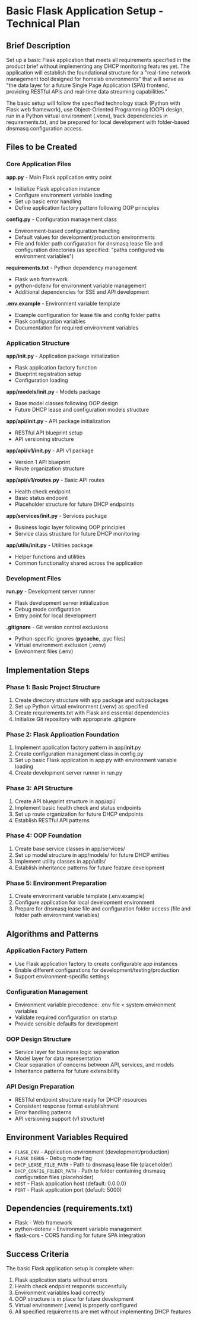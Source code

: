 # Basic Flask Application Setup - Technical Plan

## Brief Description

Set up a basic Flask application that meets all requirements specified in the product brief without implementing any DHCP monitoring features yet. The application will establish the foundational structure for a "real-time network management tool designed for homelab environments" that will serve as "the data layer for a future Single Page Application (SPA) frontend, providing RESTful APIs and real-time data streaming capabilities."

The basic setup will follow the specified technology stack (Python with Flask web framework), use Object-Oriented Programming (OOP) design, run in a Python virtual environment (.venv), track dependencies in requirements.txt, and be prepared for local development with folder-based dnsmasq configuration access.

## Files to be Created

### Core Application Files

**app.py** - Main Flask application entry point
- Initialize Flask application instance
- Configure environment variable loading
- Set up basic error handling
- Define application factory pattern following OOP principles

**config.py** - Configuration management class
- Environment-based configuration handling
- Default values for development/production environments
- File and folder path configuration for dnsmasq lease file and configuration directories (as specified: "paths configured via environment variables")

**requirements.txt** - Python dependency management
- Flask web framework
- python-dotenv for environment variable management
- Additional dependencies for SSE and API development

**.env.example** - Environment variable template
- Example configuration for lease file and config folder paths
- Flask configuration variables
- Documentation for required environment variables

### Application Structure

**app/__init__.py** - Application package initialization
- Flask application factory function
- Blueprint registration setup
- Configuration loading

**app/models/__init__.py** - Models package
- Base model classes following OOP design
- Future DHCP lease and configuration models structure

**app/api/__init__.py** - API package initialization
- RESTful API blueprint setup
- API versioning structure

**app/api/v1/__init__.py** - API v1 package
- Version 1 API blueprint
- Route organization structure

**app/api/v1/routes.py** - Basic API routes
- Health check endpoint
- Basic status endpoint
- Placeholder structure for future DHCP endpoints

**app/services/__init__.py** - Services package
- Business logic layer following OOP principles
- Service class structure for future DHCP monitoring

**app/utils/__init__.py** - Utilities package
- Helper functions and utilities
- Common functionality shared across the application

### Development Files

**run.py** - Development server runner
- Flask development server initialization
- Debug mode configuration
- Entry point for local development

**.gitignore** - Git version control exclusions
- Python-specific ignores (__pycache__, .pyc files)
- Virtual environment exclusion (.venv)
- Environment files (.env)

## Implementation Steps

### Phase 1: Basic Project Structure
1. Create directory structure with app package and subpackages
2. Set up Python virtual environment (.venv) as specified
3. Create requirements.txt with Flask and essential dependencies
4. Initialize Git repository with appropriate .gitignore

### Phase 2: Flask Application Foundation
1. Implement application factory pattern in app/__init__.py
2. Create configuration management class in config.py
3. Set up basic Flask application in app.py with environment variable loading
4. Create development server runner in run.py

### Phase 3: API Structure
1. Create API blueprint structure in app/api/
2. Implement basic health check and status endpoints
3. Set up route organization for future DHCP endpoints
4. Establish RESTful API patterns

### Phase 4: OOP Foundation
1. Create base service classes in app/services/
2. Set up model structure in app/models/ for future DHCP entities
3. Implement utility classes in app/utils/
4. Establish inheritance patterns for future feature development

### Phase 5: Environment Preparation
1. Create environment variable template (.env.example)
2. Configure application for local development environment
3. Prepare for dnsmasq lease file and configuration folder access (file and folder path environment variables)

## Algorithms and Patterns

### Application Factory Pattern
- Use Flask application factory to create configurable app instances
- Enable different configurations for development/testing/production
- Support environment-specific settings

### Configuration Management
- Environment variable precedence: .env file < system environment variables
- Validate required configuration on startup
- Provide sensible defaults for development

### OOP Design Structure
- Service layer for business logic separation
- Model layer for data representation
- Clear separation of concerns between API, services, and models
- Inheritance patterns for future extensibility

### API Design Preparation
- RESTful endpoint structure ready for DHCP resources
- Consistent response format establishment
- Error handling patterns
- API versioning support (v1 structure)

## Environment Variables Required

- `FLASK_ENV` - Application environment (development/production)
- `FLASK_DEBUG` - Debug mode flag
- `DHCP_LEASE_FILE_PATH` - Path to dnsmasq lease file (placeholder)
- `DHCP_CONFIG_FOLDER_PATH` - Path to folder containing dnsmasq configuration files (placeholder)
- `HOST` - Flask application host (default: 0.0.0.0)
- `PORT` - Flask application port (default: 5000)

## Dependencies (requirements.txt)

- Flask - Web framework
- python-dotenv - Environment variable management
- flask-cors - CORS handling for future SPA integration

## Success Criteria

The basic Flask application setup is complete when:
1. Flask application starts without errors
2. Health check endpoint responds successfully
3. Environment variables load correctly
4. OOP structure is in place for future development
5. Virtual environment (.venv) is properly configured
6. All specified requirements are met without implementing DHCP features
